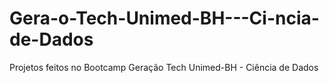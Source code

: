 # Gera-o-Tech-Unimed-BH---Ci-ncia-de-Dados
Projetos feitos no Bootcamp Geração Tech Unimed-BH - Ciência de Dados
